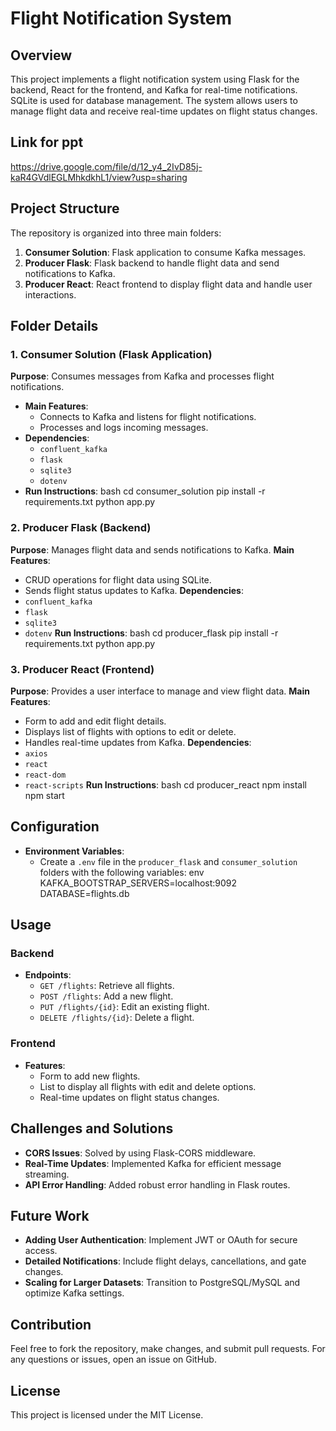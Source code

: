 # Flight Notification System
## Overview
This project implements a flight notification system using Flask for the backend, React for the frontend, and Kafka for real-time notifications. SQLite is used for database management. The system allows users to manage flight data and receive real-time updates on flight status changes.
## Link for ppt
https://drive.google.com/file/d/12_y4_2IvD85j-kaR4GVdlEGLMhkdkhL1/view?usp=sharing
## Project Structure
The repository is organized into three main folders:
1. **Consumer Solution**: Flask application to consume Kafka messages.
2. **Producer Flask**: Flask backend to handle flight data and send notifications to Kafka.
3. **Producer React**: React frontend to display flight data and handle user interactions.
## Folder Details
### 1. Consumer Solution (Flask Application)
**Purpose**: Consumes messages from Kafka and processes flight notifications.
- **Main Features**:
  - Connects to Kafka and listens for flight notifications.
  - Processes and logs incoming messages.
- **Dependencies**:
  - `confluent_kafka`
  - `flask`
  - `sqlite3`
  - `dotenv`
- **Run Instructions**:
  bash
  cd consumer_solution
  pip install -r requirements.txt
  python app.py
  
### 2. Producer Flask (Backend)
**Purpose**: Manages flight data and sends notifications to Kafka.
**Main Features**:
- CRUD operations for flight data using SQLite.
- Sends flight status updates to Kafka.
**Dependencies**:
- `confluent_kafka`
- `flask`
- `sqlite3`
- `dotenv`
**Run Instructions**:
bash
cd producer_flask
pip install -r requirements.txt
python app.py

### 3. Producer React (Frontend)
**Purpose**: Provides a user interface to manage and view flight data.
**Main Features**:
- Form to add and edit flight details.
- Displays list of flights with options to edit or delete.
- Handles real-time updates from Kafka.
**Dependencies**:
- `axios`
- `react`
- `react-dom`
- `react-scripts`
**Run Instructions**:
bash
cd producer_react
npm install
npm start

## Configuration
- **Environment Variables**:
  - Create a `.env` file in the `producer_flask` and `consumer_solution` folders with the following variables:
    env
    KAFKA_BOOTSTRAP_SERVERS=localhost:9092
    DATABASE=flights.db
    
## Usage
### Backend
- **Endpoints**:
  - `GET /flights`: Retrieve all flights.
  - `POST /flights`: Add a new flight.
  - `PUT /flights/{id}`: Edit an existing flight.
  - `DELETE /flights/{id}`: Delete a flight.
### Frontend
- **Features**:
  - Form to add new flights.
  - List to display all flights with edit and delete options.
  - Real-time updates on flight status changes.
## Challenges and Solutions
- **CORS Issues**: Solved by using Flask-CORS middleware.
- **Real-Time Updates**: Implemented Kafka for efficient message streaming.
- **API Error Handling**: Added robust error handling in Flask routes.
## Future Work
- **Adding User Authentication**: Implement JWT or OAuth for secure access.
- **Detailed Notifications**: Include flight delays, cancellations, and gate changes.
- **Scaling for Larger Datasets**: Transition to PostgreSQL/MySQL and optimize Kafka settings.
## Contribution
Feel free to fork the repository, make changes, and submit pull requests. For any questions or issues, open an issue on GitHub.
## License
This project is licensed under the MIT License.

